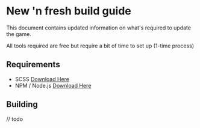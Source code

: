 # New 'n fresh build guide

This document contains updated information on what's required to update the game.

All tools required are free but require a bit of time to set up (1-time process)

## Requirements

 * SCSS [Download Here](https://sass-lang.com/install)
 * NPM / Node.js [Download Here](https://www.npmjs.com/get-npm)
 
## Building

// todo